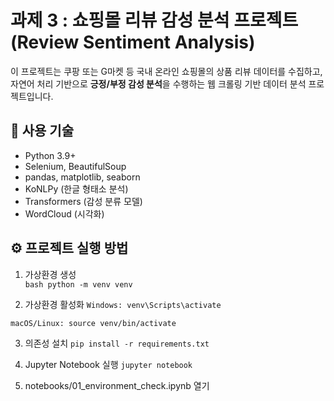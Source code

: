 # 과제 3 : 쇼핑몰 리뷰 감성 분석 프로젝트 (Review Sentiment Analysis)

이 프로젝트는 쿠팡 또는 G마켓 등 국내 온라인 쇼핑몰의 상품 리뷰 데이터를 수집하고,  
자연어 처리 기반으로 **긍정/부정 감성 분석**을 수행하는 웹 크롤링 기반 데이터 분석 프로젝트입니다.

## 🔧 사용 기술

- Python 3.9+
- Selenium, BeautifulSoup
- pandas, matplotlib, seaborn
- KoNLPy (한글 형태소 분석)
- Transformers (감성 분류 모델)
- WordCloud (시각화)

## ⚙️ 프로젝트 실행 방법

1. 가상환경 생성  
```bash python -m venv venv```

2. 가상환경 활성화
```Windows: venv\Scripts\activate```

```macOS/Linux: source venv/bin/activate```

3. 의존성 설치
```pip install -r requirements.txt```

4. Jupyter Notebook 실행
```jupyter notebook```

5. notebooks/01_environment_check.ipynb 열기
